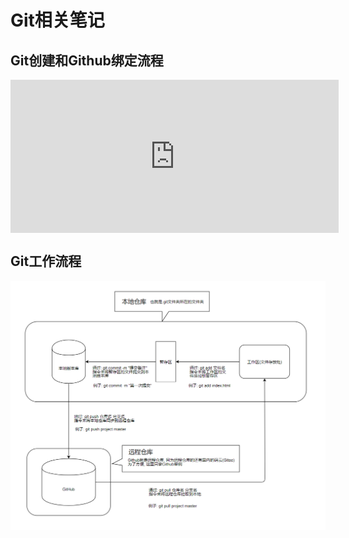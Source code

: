 # Git相关笔记
## Git创建和Github绑定流程

<iframe id="embed_dom" name="embed_dom" frameborder="0" style="display:block;width:525px; height:245px;" src="https://www.processon.com/embed/5de4c89ce4b0b2fab7408db5"></iframe>

## Git工作流程
![Git工作流程-极简](./img/Git工作流程图-极简版.png "Git极简工作流程图")
